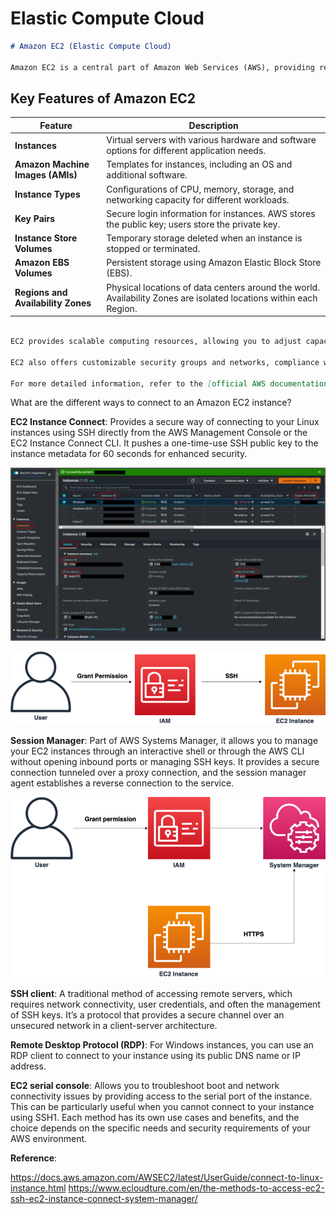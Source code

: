 # Elastic Compute Cloud

```markdown
# Amazon EC2 (Elastic Compute Cloud)

Amazon EC2 is a central part of Amazon Web Services (AWS), providing resizable compute capacity in the cloud. It simplifies web-scale cloud computing for developers by offering virtual servers, known as instances, for running applications and workloads.
```

## Key Features of Amazon EC2

| Feature | Description |
|---------|-------------|
| **Instances** | Virtual servers with various hardware and software options for different application needs. |
| **Amazon Machine Images (AMIs)** | Templates for instances, including an OS and additional software. |
| **Instance Types** | Configurations of CPU, memory, storage, and networking capacity for different workloads. |
| **Key Pairs** | Secure login information for instances. AWS stores the public key; users store the private key. |
| **Instance Store Volumes** | Temporary storage deleted when an instance is stopped or terminated. |
| **Amazon EBS Volumes** | Persistent storage using Amazon Elastic Block Store (EBS). |
| **Regions and Availability Zones** | Physical locations of data centers around the world. Availability Zones are isolated locations within each Region. |

```markdown

EC2 provides scalable computing resources, allowing you to adjust capacity within minutes. You can launch one or thousands of server instances simultaneously and pay only for what you use.

EC2 also offers customizable security groups and networks, compliance with various programs, and the ability to process, store, and transmit credit card data.

For more detailed information, refer to the [official AWS documentation on EC2](https://aws.amazon.com/ec2/).
```

What are the different ways to connect to an Amazon EC2 instance?

**EC2 Instance Connect**: Provides a secure way of connecting to your Linux instances using SSH directly from the AWS Management Console or the EC2 Instance Connect CLI. It pushes a one-time-use SSH public key to the instance metadata for 60 seconds for enhanced security.

![Information about your instance](images/connection-prereqs-console2.png)

![Information about your instance](images/EC2_Instance_Connect-e1570612682892.png)

**Session Manager**: Part of AWS Systems Manager, it allows you to manage your EC2 instances through an interactive shell or through the AWS CLI without opening inbound ports or managing SSH keys. It provides a secure connection tunneled over a proxy connection, and the session manager agent establishes a reverse connection to the service.

![Session Manager](images/Session_Manager-e1570612732205.png)

**SSH client**: A traditional method of accessing remote servers, which requires network connectivity, user credentials, and often the management of SSH keys. It’s a protocol that provides a secure channel over an unsecured network in a client-server architecture.

**Remote Desktop Protocol (RDP)**: For Windows instances, you can use an RDP client to connect to your instance using its public DNS name or IP address.

**EC2 serial console**: Allows you to troubleshoot boot and network connectivity issues by providing access to the serial port of the instance. This can be particularly useful when you cannot connect to your instance using SSH1.
Each method has its own use cases and benefits, and the choice depends on the specific needs and security requirements of your AWS environment.

**Reference**:

<https://docs.aws.amazon.com/AWSEC2/latest/UserGuide/connect-to-linux-instance.html>
<https://www.ecloudture.com/en/the-methods-to-access-ec2-ssh-ec2-instance-connect-system-manager/>
